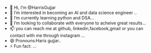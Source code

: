 - 👋 Hi, I’m @HarrisGujjar
- 👀 I’m interested in becoming an AI and data science engineer ..
- 🌱 I’m currently learning python and DSA...
- 💞️ I’m looking to collaborate with everyone to acheive great results...
- 📫 you can reach me at github, linkedin,facebook,gmail or you can contact with me through instagram  ...
- 😄 Pronouns:Haris gujjar..
- ⚡ Fun fact: ...

<!---
HarrisGujjar/HarrisGujjar is a ✨ special ✨ repository because its `README.md` (this file) appears on your GitHub profile.
You can click the Preview link to take a look at your changes.
--->
